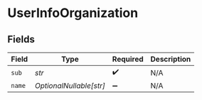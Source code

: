 # UserInfoOrganization


## Fields

| Field                   | Type                    | Required                | Description             |
| ----------------------- | ----------------------- | ----------------------- | ----------------------- |
| `sub`                   | *str*                   | :heavy_check_mark:      | N/A                     |
| `name`                  | *OptionalNullable[str]* | :heavy_minus_sign:      | N/A                     |